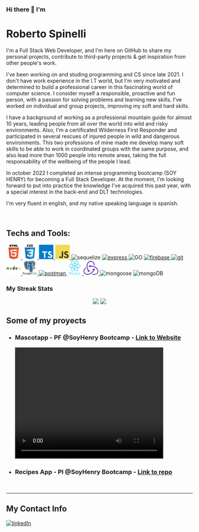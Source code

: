 ### Hi there 👋 I'm <h1> Roberto Spinelli </h1>

<!--
**RobTangle/RobTangle** is a ✨ _special_ ✨ repository because its `README.md` (this file) appears on your GitHub profile.

Here are some ideas to get you started:

- 🔭 I’m currently working on ...
- 🌱 I’m currently learning ...
- 👯 I’m looking to collaborate on ...
- 🤔 I’m looking for help with ...
- 💬 Ask me about ...
- 📫 How to reach me: ...
- 😄 Pronouns: ...
- ⚡ Fun fact: ...
-->

<p>I'm a Full Stack Web Developer, and I'm here on GitHub to share my personal projects, contribute to third-party projects & get inspiration from other people's work.

I've been working on and studing programming and CS since late 2021. I don't have work experience in the I.T world, but I'm very motivated and determined to build a professional career in this fascinating world of computer science. I consider myself a responsible, proactive and fun person, with a passion for solving problems and learning new skills. I've worked on individual and group projects, improving my soft and hard skills.

I have a background of working as a professional mountain guide for almost 10 years, leading people from all over the world into wild and risky environments. Also, I'm a certificated Wilderness First Responder and participated in several rescues of injured people in wild and dangerous environments. This two professions of mine made me develop many soft skills to be able to work in coordinated groups with the same purpose, and also lead more than 1000 people into remote areas, taking the full responsability of the wellbeing of the people I lead.

In october 2022 I completed an intense programming bootcamp (SOY HENRY) for becoming a Full Stack Developer.
At the moment, I'm looking forward to put into practice the knowledge I've acquired this past year, with a special interest in the back-end and DLT technologies.

I'm very fluent in english, and my native speaking language is spanish.

</p>

<br>

#### <h2 align="left">Techs and Tools:</h2>

<p align="left"> 
    <a href="https://www.w3.org/html/" target="_blank"> <img src="https://raw.githubusercontent.com/devicons/devicon/master/icons/html5/html5-original-wordmark.svg" alt="html5" width="40" height="40"/> </a> 
    <a href="https://www.w3schools.com/css/" target="_blank"> <img src="https://raw.githubusercontent.com/devicons/devicon/master/icons/css3/css3-original-wordmark.svg" alt="css3" width="40" height="40"/> </a> 
       <a href="https://www.typescriptlang.org/" target="_blank"> <img src="https://raw.githubusercontent.com/devicons/devicon/master/icons/typescript/typescript-original.svg" alt="typescript" width="40" height="40"/> </a> 
    <a href="https://developer.mozilla.org/en-US/docs/Web/JavaScript" target="_blank"> <img src="https://raw.githubusercontent.com/devicons/devicon/master/icons/javascript/javascript-original.svg" alt="javascript" width="40" height="40"/> </a> 
    <img src="https://cdn.jsdelivr.net/gh/devicons/devicon/icons/sequelize/sequelize-original.svg" alt="sequelize" width="40" height="40"/>
    <a href="https://expressjs.com" target="_blank"><img src="https://cdn.jsdelivr.net/gh/devicons/devicon/icons/express/express-original.svg" alt="express" width="40" height="40" /> </a>
    <!-- <img src="https://cdn.jsdelivr.net/gh/devicons/devicon/icons/express/express-original-wordmark.svg" alt="express" width="40" height="40" background-color="white"/>
    <a href="https://expressjs.com" target="_blank"> <img src="https://raw.githubusercontent.com/devicons/devicon/master/icons/express/express-original-wordmark.svg" alt="express" width="40" height="40"/> </a>  -->
    <img src="https://cdn.jsdelivr.net/gh/devicons/devicon/icons/go/go-original-wordmark.svg" alt="GO" width="40" height="40" />
    <a href="https://firebase.google.com/" target="_blank"> <img src="https://www.vectorlogo.zone/logos/firebase/firebase-icon.svg" alt="firebase" width="40" height="40"/> </a> 
    <a href="https://git-scm.com/" target="_blank"> <img src="https://www.vectorlogo.zone/logos/git-scm/git-scm-icon.svg" alt="git" width="40" height="40"/> </a> 
<a href="https://nodejs.org" target="_blank"> <img src="https://raw.githubusercontent.com/devicons/devicon/master/icons/nodejs/nodejs-original-wordmark.svg" alt="nodejs" width="40" height="40"/> </a> 
<a href="https://www.postgresql.org" target="_blank"> <img src="https://raw.githubusercontent.com/devicons/devicon/master/icons/postgresql/postgresql-original-wordmark.svg" alt="postgresql" width="40" height="40"/> </a> 
<a href="https://postman.com" target="_blank"> <img src="https://www.vectorlogo.zone/logos/getpostman/getpostman-icon.svg" alt="postman" width="40" height="40"/> </a> 
<a href="https://reactjs.org/" target="_blank"> <img src="https://raw.githubusercontent.com/devicons/devicon/master/icons/react/react-original-wordmark.svg" alt="react" width="40" height="40"/> </a> 
<a href="https://redux.js.org" target="_blank"> <img src="https://raw.githubusercontent.com/devicons/devicon/master/icons/redux/redux-original.svg" alt="redux" width="40" height="40"/> </a>
    <img src="[https://cdn.jsdelivr.net/gh/devicons/devicon/icons/mongodb/mongodb-original-wordmark.svg](https://img.icons8.com/color/512/mongoose.png" alt="mongoose" width="40" height="40"/>
<img src="https://cdn.jsdelivr.net/gh/devicons/devicon/icons/mongodb/mongodb-original-wordmark.svg" alt="mongoDB" width="40" height="40"/>
    
</p>

### My Streak Stats

<p align="center">

  <img src="https://github-readme-stats.vercel.app/api?username=RobTangle&hide=stars&show_icons=true&theme=dracula&line_height=40">
  <img src="https://github-readme-stats.vercel.app/api/top-langs/?username=RobTangle&count_private=true&theme=dracula">

<br>

### <h2>Some of my proyects </h2>

<ul>
<li>
 <h3>Mascotapp - PF @SoyHenry Bootcamp - <a href="https://mascotapps.vercel.app/">Link to Website</a></h3>  
   <video src="https://user-images.githubusercontent.com/105249699/195212222-35e337e7-44bf-403b-8825-58418f81fb78.mp4" width=400 height=300/></li>

   <li><h3> Recipes App - PI @SoyHenry Bootcamp - <a href="https://github.com/RobTangle/PI-Recipes-HENRY">Link to repo </a></h3></li>

</ul>
<br>
<hr>

### <h2> My Contact Info </h2>

<a href="https://linkedin.com/in/roberto-augusto-spinelli-alcalde-980740244" target="_blank"> <img src="https://cdn.jsdelivr.net/gh/devicons/devicon/icons/linkedin/linkedin-original.svg" alt="linkedIn" width="40" height="40"/> </a>
